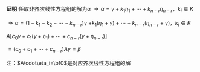 **证明**
任取非齐次线性方程组的解为$\alpha$
$\Rightarrow\alpha=\gamma
+k_1\eta_1+\cdots+k_{n-r}\eta_{n-r}，k_i\in K$

$\Rightarrow\alpha=(1-k_1-k_2-\cdots-k_{n-r})
\gamma$
$+k_1(\eta_1+\gamma)+\cdots
+k_{n-r}(\eta_{n-r}+\gamma)，k_i\in K$



$A\left[c_0\gamma+c_1(\gamma+\eta_1)+\cdots+c_{n-r}(\gamma+\eta_{n-r})\right]$

$=(c_0+c_1+\cdots+c_{n-r})A\gamma=\beta$

注：$A\cdot\eta_i=\bf0$是对应齐次线性方程组的解
